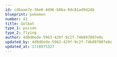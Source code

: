 ```yaml
---
id: cdbaae7e-36e0-4d96-b86a-0dc81ad9d24b
blueprint: pokemon
number: 42
title: Golbat
type_1: poison
type_2: flying
author: 4d8d6ede-5963-429f-9c2f-74b897007e0c
updated_by: 4d8d6ede-5963-429f-9c2f-74b897007e0c
updated_at: 1716075327
---
```

